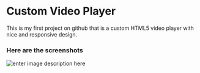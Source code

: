 # Custom Video Player

This is my first project on github that is a custom HTML5 video player with nice and responsive design.

### Here are the screenshots
![enter image description here](https://picasaweb.google.com/115032726980958188985/6523408076976599921#6523408079107669906 "video player")
